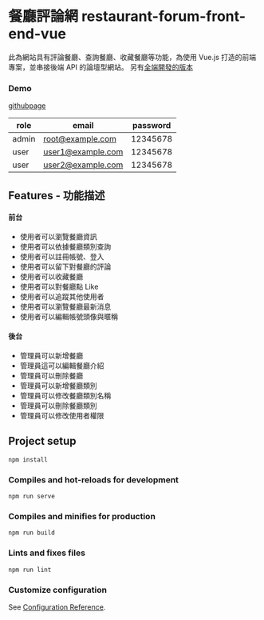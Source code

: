 # 餐廳評論網 restaurant-forum-front-end-vue
此為網站具有評論餐廳、查詢餐廳、收藏餐廳等功能，為使用 Vue.js 打造的前端專案，並串接後端 API 的論壇型網站。
另有[全端開發的版本](https://github.com/wintersprouter/restaurant-forum-express)
### Demo

[githubpage](https://wintersprouter.github.io/forum-front-end-vue/#/signin)

| role  | email             | password |
| ----- | ----------------- | -------- |
| admin | root@example.com  | 12345678 |
| user | user1@example.com | 12345678 |
| user  | user2@example.com | 12345678 |

## Features - 功能描述

#### 前台

- 使用者可以瀏覽餐廳資訊
- 使用者可以依據餐廳類別查詢
- 使用者可以註冊帳號、登入
- 使用者可以留下對餐廳的評論
- 使用者可以收藏餐廳
- 使用者可以對餐廳點 Like
- 使用者可以追蹤其他使用者
- 使用者可以瀏覽餐廳最新消息
- 使用者可以編輯帳號頭像與暱稱

#### 後台

- 管理員可以新增餐廳
- 管理員這可以編輯餐廳介紹
- 管理員可以刪除餐廳
- 管理員可以新增餐廳類別
- 管理員可以修改餐廳類別名稱
- 管理員可以刪除餐廳類別
- 管理員可以修改使用者權限


## Project setup
```
npm install
```

### Compiles and hot-reloads for development
```
npm run serve
```

### Compiles and minifies for production
```
npm run build
```

### Lints and fixes files
```
npm run lint
```

### Customize configuration
See [Configuration Reference](https://cli.vuejs.org/config/).
